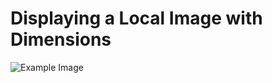 <!DOCTYPE html>
<html lang="en">
<head>
    <meta charset="UTF-8">
    <meta name="viewport" content="width=device-width, initial-scale=1.0">
    <title>Image of an idea for fda company logo</title>
</head>
<body>
    <h1>Displaying a Local Image with Dimensions</h1>
    <img src="fda-logoのコピー.png" alt="Example Image" width="600" height="400">
</body>
</html>
